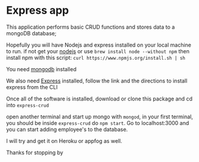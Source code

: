 # Express app

This application performs basic CRUD functions and stores data to a mongoDB
database;

Hopefully you will have Nodejs and express installed on your local machine to run.
if not get your [nodejs](http://nodejs.org/) or use `brew install node --without npm`
then install npm with this script: `curl https://www.npmjs.org/install.sh | sh`

You need [mongodb](https://www.mongodb.org/downloads) installed

We also need [Express](http://expressjs.com/guide.html#executable) installed, follow the link and
the directions to install express from the CLI

Once all of the software is installed, download or clone this package and cd into `express-crud`

open another terminal and start up mongo with `mongod`, in your first terminal, you should be inside `express-crud`
do `npm start`. Go to localhost:3000 and you can start adding employee's to the database.

I will try and get it on Heroku or appfog as well.

Thanks for stopping by
